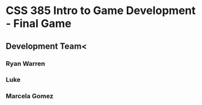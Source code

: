 # CSS 385 Intro to Game Development - Final Game
  <h2> Development Team<
    <h3> Ryan Warren 
    <h3> Luke
    <h3> Marcela Gomez
